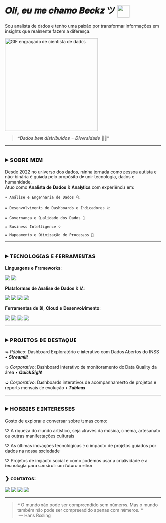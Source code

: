 # 𝑶𝒊𝒊, 𝒆𝒖 𝒎𝒆 𝒄𝒉𝒂𝒎𝒐 𝑩𝒆𝒄𝒌𝒛 ツ <img src="https://media1.giphy.com/media/v1.Y2lkPTc5MGI3NjExdzRnZ2I1eThjcGk4cnE3ejNpd3NnaTExc3MzeTRqN2xwZXF0OWlseiZlcD12MV9pbnRlcm5hbF9naWZfYnlfaWQmY3Q9Zw/tHIRLHtNwxpjIFqPdV/giphy.gif" width="40" style="vertical-align:middle" />  

Sou analista de dados e tenho uma paixão por transformar informações em insights que realmente fazem a diferença.

<img src="https://media3.giphy.com/media/v1.Y2lkPTc5MGI3NjExZmRqODRydTQwcnY0ODlkajJ1OWoxejdlcDIxMnFtN2JxdGs3MWNkbCZlcD12MV9pbnRlcm5hbF9naWZfYnlfaWQmY3Q9Zw/UEGwYCVTBFa9tJEf66/giphy.gif" width="300" alt="GIF engraçado de cientista de dados">

> ❝𝑫𝒂𝒅𝒐𝒔 𝒃𝒆𝒎 𝒅𝒊𝒔𝒕𝒓𝒊𝒃𝒖𝒊𝒅𝒐𝒔 = 𝑫𝒊𝒗𝒆𝒓𝒔𝒊𝒅𝒂𝒅𝒆 🏳️‍🌈❞

---

## ▸ sᴏʙʀᴇ ᴍɪᴍ

Desde 2022 no universo dos dados, minha jornada como pessoa autista e não-binária é guiada pelo propósito de unir tecnologia, dados e humanidade.  
Atuo como 𝐀𝐧𝐚𝐥𝐢𝐬𝐭𝐚 𝐝𝐞 𝐃𝐚𝐝𝐨𝐬 & 𝐀𝐧𝐚𝐥𝐲𝐭𝐢𝐜𝐬 com experiência em:

    ➭ Análise e Engenharia de Dados 🔍

    ➭ Desenvolvimento de Dashboards e Indicadores 📈

    ➭ Governança e Qualidade dos Dados 🚩

    ➭ Business Intelligence 💡

    ➭ Mapeamento e Otimização de Processos 🚀

---

## ▸ ᴛᴇᴄɴᴏʟᴏɢɪᴀs ᴇ ғᴇʀʀᴀᴍᴇɴᴛᴀs

𝐋𝐢𝐧𝐠𝐮𝐚𝐠𝐞𝐧𝐬 𝐞 𝐅𝐫𝐚𝐦𝐞𝐰𝐨𝐫𝐤𝐬:

<img src="https://img.shields.io/badge/Python-3776AB?style=for-the-badge&logo=python&logoColor=white"/> <img src="https://img.shields.io/badge/Streamlit-FF4B4B?style=for-the-badge&logo=streamlit&logoColor=white"/>

𝐏𝐥𝐚𝐭𝐚𝐟𝐨𝐫𝐦𝐚𝐬 𝐝𝐞 𝐀𝐧𝐚𝐥𝐢𝐬𝐞 𝐝𝐞 𝐃𝐚𝐝𝐨𝐬 & 𝐈𝐀:

<img src="https://img.shields.io/badge/Jupyter-F37626?style=for-the-badge&logo=jupyter&logoColor=white"/> <img src="https://img.shields.io/badge/Alteryx-00394D?style=for-the-badge&logo=alteryx&logoColor=white"/> <img src="https://img.shields.io/badge/KNIME-002244?style=for-the-badge&logo=knime&logoColor=white"/> <img src="https://img.shields.io/badge/AWS_SageMaker-232F3E?style=for-the-badge&logo=amazon-aws&logoColor=white"/>

𝐅𝐞𝐫𝐫𝐚𝐦𝐞𝐧𝐭𝐚𝐬 𝐝𝐞 𝐁𝐈, 𝐂𝐥𝐨𝐮𝐝 𝐞 𝐃𝐞𝐬𝐞𝐧𝐯𝐨𝐥𝐯𝐢𝐦𝐞𝐧𝐭𝐨:

<img src="https://img.shields.io/badge/TABLEAU-E97627?style=for-the-badge&logo=tableau&logoColor=white"/> <img src="https://img.shields.io/badge/AWS_QuickSight-2566FF?style=for-the-badge&logo=amazon-aws&logoColor=white"/> <img src="https://img.shields.io/badge/GitHub-181717?style=for-the-badge&logo=github&logoColor=white"/> <img src="https://img.shields.io/badge/VSCode-007ACC?style=for-the-badge&logo=visual-studio-code&logoColor=white"/>

---

## ▸ ᴘʀᴏᴊᴇᴛᴏs ᴅᴇ ᴅᴇsᴛᴀǫᴜᴇ

➭ *Público*: Dashboard Exploratório e interativo com Dados Abertos do INSS • 𝑺𝒕𝒓𝒆𝒂𝒎𝒍𝒊𝒕

➭  *Corporativo*: Dashboard interativo de monitoramento do Data Quality da área • 𝑸𝒖𝒊𝒄𝒌𝑺𝒊𝒈𝒉𝒕

➭  *Corporativo*: Dashboards interativos de acompanhamento de projetos e reports mensais de evolução • 𝑻𝒂𝒃𝒍𝒆𝒂𝒖

---

## ▸ ʜᴏʙʙɪᴇs ᴇ ɪɴᴛᴇʀᴇssᴇs

Gosto de explorar e conversar sobre temas como:

♡ A riqueza do mundo artístico, seja através da música, cinema, artesanato ou outras manifestações culturais

♡ As últimas inovações tecnológicas e o impacto de projetos guiados por dados na nossa sociedade

♡ Projetos de impacto social e como podemos usar a criatividade e a tecnologia para construir um futuro melhor
### ❯ ᴄᴏɴᴛᴀᴛᴏs:

<div>
<a href="https://www.linkedin.com/in/beckzaguiar/" target="_blank"><img loading="lazy" src="https://img.shields.io/badge/-LinkedIn-%230077B5?style=for-the-badge&logo=linkedin&logoColor=white" target="_blank"></a>
<a href = "mailto:beca.aguiar12@gmail.com"><img loading="lazy" src="https://img.shields.io/badge/Gmail-D14836?style=for-the-badge&logo=gmail&logoColor=white" target="_blank"></a>
<a href="https://www.instagram.com/b.eckz" target="_blank"><img loading="lazy" src="https://img.shields.io/badge/-Instagram-%23E4405F?style=for-the-badge&logo=instagram&logoColor=white" target="_blank"></a>
<a href="https://www.youtube.com/@beckzaguiar134/playlists" target="_blank"><img loading="lazy" src="https://img.shields.io/badge/YouTube-FF0000?style=for-the-badge&logo=youtube&logoColor=white" target="_blank"></a>  
</div>

---

> ❝ O mundo não pode ser compreendido sem números. Mas o mundo também não pode ser compreendido apenas com números. ❞  
> — Hans Rosling
